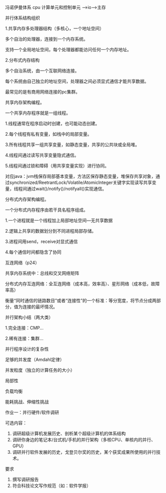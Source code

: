 冯诺伊曼体系 cpu 计算单元和控制单元 —>io—>主存



并行体系结构组织

1.共享内存多处理器结构（多核心，一个地址空间）

多个自治的处理器，连接到一个内存系统。

支持一个全局地址空间，每个处理器都能访问任何一个内存地址。

2.分布式内存结构

多个自治系统，由一个互联网络连接。

每个系统由自己独立的地址空间，处理器之间必须显式通信才能共享数据。

最常见的是有商用网络连接的pc集群。



共享内存架构编程。

一个共享内存程序就是一组线程。

1.线程通常在程序启动时创建，也可能动态创建。

2.每个线程有私有变量，如栈中的局部变量。

3.所有线程共享一组共享变量，如静态变量，共享的公共块或全局堆。

4.线程间通过读写共享变量隐式通信。

5.线程间通过锁和障碍（用共享变量实现）进行协同。

对应java：jvm栈保存局部基本变量，方法区保存静态变量，堆保存共享对象，通过synchronized/ReetrantLock/Volatile/AtomicInteger关键字实现读写共享变量，线程间通过wait()/notify()/notifyall()实现通信。



分布式内存架构编程。

一个分布式内存程序由若干具名程序组成。

1.一个进程就是一个线程加上局部地址空间—无共享数据

2.逻辑上共享的数据划分到不同进程局部存储。

3.进程间用send，receive对显式通信

4.每个通信时间都隐含了协同



互连网络（p24）

共享内存系统中：总线和交叉网络矩阵

分布式内存互连网络：全互连网络（成本高，效率高）、星形网络（成本低，故障率高）

衡量“同时通信的链路数目”或者“连接性”的一个标准：等分宽度，将节点分成两部分，值为连接的最坏情况。



并行架构小结（两大类）

1.完全连接：CMP...

2.稀有连接：集群...



并行程序设计的复杂性

足够的并发度（Amdahl定律）

并发粒度（独立的计算任务的大小）

局部性

负载均衡



能耗挑战、伸缩性挑战



作业一：并行硬件/软件调研

可选内容：

1. 调研超级计算机发展历史、剖析某个超级计算机的体系结构 
2. 调研你身边的笔记本/台式机/手机的并行架构（多核CPU、单核内的并行、GPU）
3. 调研并行软件发展的历史，戈登贝尔奖的历史，某个获奖成果所使用的并行技术。

要求

1. 撰写调研报告
2. 符合科技论文写作规范（如：软件学报）